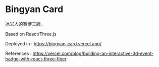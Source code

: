 # Bingyan Card

冰岩人的赛博工牌。

Based on React/Three.js

Deployed in : https://bingyan-card.vercel.app/

References : https://vercel.com/blog/building-an-interactive-3d-event-badge-with-react-three-fiber
